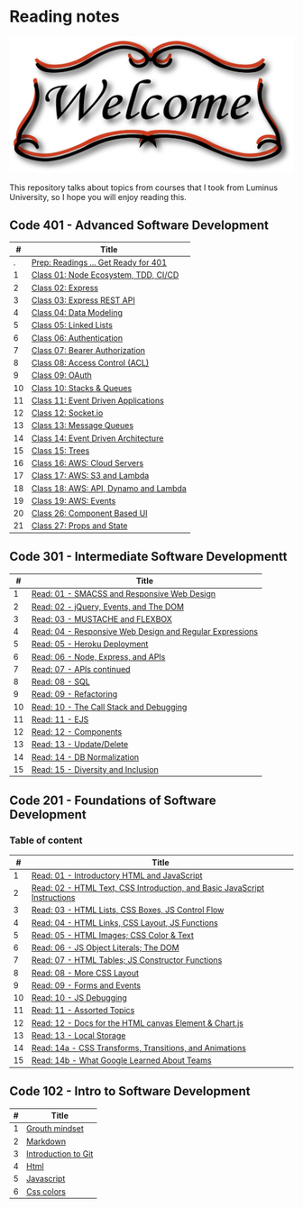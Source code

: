 # Reading notes

![welcom image](welcom.png)

This repository talks about topics from courses that I took from Luminus University, so I hope you will enjoy reading this.

## Code 401 - Advanced Software Development

| #   | Title                                                           |
| --- | --------------------------------------------------------------- |
| .   | [Prep: Readings ... Get Ready for 401](./code-401/prep.md)      |
| 1   | [Class 01: Node Ecosystem, TDD, CI/CD](./code-401/class-01.md)  |
| 2   | [Class 02: Express](./code-401/class-02.md)                     |
| 3   | [Class 03: Express REST API](./code-401/class-03.md)            |
| 4   | [Class 04: Data Modeling](./code-401/class-04.md)               |
| 5   | [Class 05: Linked Lists](./code-401/class-05.md)                |
| 6   | [Class 06: Authentication](./code-401/class-06.md)              |
| 7   | [Class 07: Bearer Authorization](./code-401/class-07.md)        |
| 8   | [Class 08: Access Control (ACL)](./code-401/class-08.md)        |
| 9   | [Class 09: OAuth](./code-401/class-09.md)                       |
| 10  | [Class 10: Stacks & Queues](./code-401/class-10.md)             |
| 11  | [Class 11: Event Driven Applications](./code-401/class-11.md)   |
| 12  | [Class 12: Socket.io](./code-401/class-12.md)                   |
| 13  | [Class 13: Message Queues](./code-401/class-13.md)              |
| 14  | [Class 14: Event Driven Architecture](./code-401/class-14.md)   |
| 15  | [Class 15: Trees](./code-401/class-15.md)                       |
| 16  | [Class 16: AWS: Cloud Servers](./code-401/class-16.md)          |
| 17  | [Class 17: AWS: S3 and Lambda](./code-401/class-17.md)          |
| 18  | [Class 18: AWS: API, Dynamo and Lambda](./code-401/class-18.md) |
| 19  | [Class 19: AWS: Events](./code-401/class-19.md)                 |
| 20  | [Class 26: Component Based UI](./code-401/class-26.md)          |
| 21  | [Class 27: Props and State](./code-401/class-27.md)             |

## Code 301 - Intermediate Software Developmentt

| #   | Title                                                                              |
| --- | ---------------------------------------------------------------------------------- |
| 1   | [Read: 01 - SMACSS and Responsive Web Design](./code-301/class-01.md)              |
| 2   | [Read: 02 - jQuery, Events, and The DOM](./code-301/class-02.md)                   |
| 3   | [Read: 03 - MUSTACHE and FLEXBOX](./code-301/class-03.md)                          |
| 4   | [Read: 04 - Responsive Web Design and Regular Expressions](./code-301/class-04.md) |
| 5   | [Read: 05 - Heroku Deployment](./code-301/class-05.md)                             |
| 6   | [Read: 06 - Node, Express, and APIs](./code-301/class-06.md)                       |
| 7   | [Read: 07 - APIs continued](./code-301/class-07.md)                                |
| 8   | [Read: 08 - SQL](./code-301/class-08.md)                                           |
| 9   | [Read: 09 - Refactoring](./code-301/class-09.md)                                   |
| 10  | [Read: 10 - The Call Stack and Debugging](./code-301/class-10.md)                  |
| 11  | [Read: 11 - EJS](./code-301/class-11.md)                                           |
| 12  | [Read: 12 - Components](./code-301/class-12.md)                                    |
| 13  | [Read: 13 - Update/Delete](./code-301/class-13.md)                                 |
| 14  | [Read: 14 - DB Normalization](./code-301/class-14.md)                              |
| 15  | [Read: 15 - Diversity and Inclusion](./code-301/class-15.md)                       |

## Code 201 - Foundations of Software Development

### Table of content

| #   | Title                                                                                               |
| --- | --------------------------------------------------------------------------------------------------- |
| 1   | [Read: 01 - Introductory HTML and JavaScript](./code-201/class-01.md)                               |
| 2   | [Read: 02 - HTML Text, CSS Introduction, and Basic JavaScript Instructions](./code-201/class-02.md) |
| 3   | [Read: 03 - HTML Lists, CSS Boxes, JS Control Flow](./code-201/class-03.md)                         |
| 4   | [Read: 04 - HTML Links, CSS Layout, JS Functions](./code-201/class-04.md)                           |
| 5   | [Read: 05 - HTML Images; CSS Color & Text](./code-201/class-05.md)                                  |
| 6   | [Read: 06 - JS Object Literals; The DOM](./code-201/class-06.md)                                    |
| 7   | [Read: 07 - HTML Tables; JS Constructor Functions](./code-201/class-07.md)                          |
| 8   | [Read: 08 - More CSS Layout](./code-201/class-08.md)                                                |
| 9   | [Read: 09 - Forms and Events](./code-201/class-09.md)                                               |
| 10  | [Read: 10 - JS Debugging](./code-201/class-10.md)                                                   |
| 11  | [Read: 11 - Assorted Topics](./code-201/class-11.md)                                                |
| 12  | [Read: 12 - Docs for the HTML canvas Element & Chart.js](./code-201/class-12.md)                    |
| 13  | [Read: 13 - Local Storage](./code-201/class-13.md)                                                  |
| 14  | [Read: 14a - CSS Transforms, Transitions, and Animations](./code-201/class-14a.md)                  |
| 15  | [Read: 14b - What Google Learned About Teams](./code-201/class-14b.md)                              |

## Code 102 - Intro to Software Development

| #   | Title                                          |
| --- | ---------------------------------------------- |
| 1   | [Grouth mindset](./code-102/grouth-mindsit.md) |
| 2   | [Markdown](./code-102/markdown.md)             |
| 3   | [Introduction to Git](./code-102/git-intro.md) |
| 4   | [Html](./code-102/html.md)                     |
| 5   | [Javascript](./code-102/javascript.md)         |
| 6   | [Css colors](./code-102/css-colors.md)         |
